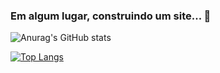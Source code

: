 ### Em algum lugar, construindo um site... 👋

![Anurag's GitHub stats](https://github-readme-stats.vercel.app/api?username=angeloengcomp&show_icons=true&theme=tokyonight)

[![Top Langs](https://github-readme-stats.vercel.app/api/top-langs/?username=angeloengcomp&layout=compact&theme=tokyonight)](https://github.com/angeloengcomp/github-readme-stats)



<!--
**angeloengcomp/angeloengcomp** is a ✨ _special_ ✨ repository because its `README.md` (this file) appears on your GitHub profile.

Here are some ideas to get you started:

- 🔭 I’m currently working on ...
- 🌱 I’m currently learning ...
- 👯 I’m looking to collaborate on ...
- 🤔 I’m looking for help with ...
- 💬 Ask me about ...
- 📫 How to reach me: ...
- 😄 Pronouns: ...
- ⚡ Fun fact: ...
-->

